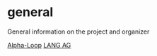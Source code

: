 # general
General information on the project and organizer


[Alpha-Loop]([https://www.alpha-loop.de/Home/index.html?de](https://www.alpha-loop.de/Home/index.html?de) "Alpha-Loop")
[LANG AG]([https://lang-ag.com](https://lang-ag.com) "LANG AG")

